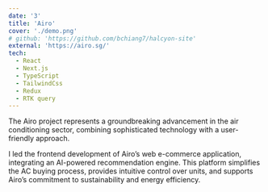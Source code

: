 ```yaml
---
date: '3'
title: 'Airo'
cover: './demo.png'
# github: 'https://github.com/bchiang7/halcyon-site'
external: 'https://airo.sg/'
tech:
  - React
  - Next.js
  - TypeScript
  - TailwindCss
  - Redux
  - RTK query
---
```


The Airo project represents a groundbreaking advancement in the air conditioning sector, combining sophisticated technology with a user-friendly approach.

I led the frontend development of Airo’s web e-commerce application, integrating an AI-powered recommendation engine. This platform simplifies the AC buying process, provides intuitive control over units, and supports Airo’s commitment to sustainability and energy efficiency.
